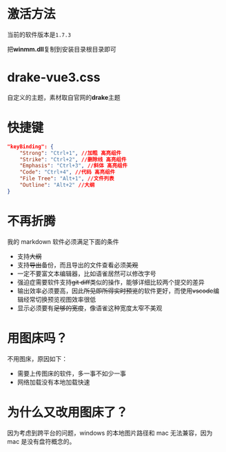 # 激活方法

当前的软件版本是`1.7.3`

把**winmm.dll**复制到安装目录根目录即可

# drake-vue3.css

自定义的主题，素材取自官网的**drake**主题

# 快捷键

```json
"keyBinding": {
	"Strong": "Ctrl+1", //加粗 高亮组件
	"Strike": "Ctrl+2", //删除线 高亮组件
	"Emphasis": "Ctrl+3", //斜体 高亮组件
	"Code": "Ctrl+4", //代码 高亮组件
	"File Tree": "Alt+1", //文件列表
	"Outline": "Alt+2" //大纲
}
```

# 不再折腾

我的 markdown 软件必须满足下面的条件

- 支持~~大纲~~
- 支持~~导出~~备份，而且导出的文件查看必须~~美观~~
- 一定不要富文本编辑器，比如语雀居然可以修改字号
- 强迫症需要软件支持~~git diff~~类似的操作，能够详细比较两个提交的差异
- 输出效率必须要高，因此~~所见即所得实时预览~~的软件更好，而使用~~vscode~~编辑经常切换预览视图效率很低
- 显示必须要有~~足够的宽度~~，像语雀这种宽度太窄不美观

# 用图床吗？

不用图床，原因如下：

- 需要上传图床的软件，多一事不如少一事
- 网络加载没有本地加载快速

# 为什么又改用图床了？

因为考虑到跨平台的问题，windows 的本地图片路径和 mac 无法兼容，因为 mac 是没有盘符概念的。